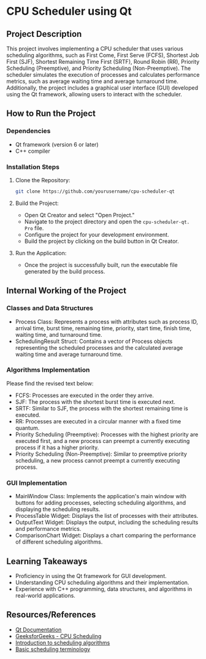
# CPU Scheduler using Qt

## Project Description

This project involves implementing a CPU scheduler that uses various scheduling algorithms, such as First Come, First Serve (FCFS), Shortest Job First (SJF), Shortest Remaining Time First (SRTF), Round Robin (RR), Priority Scheduling (Preemptive), and Priority Scheduling (Non-Preemptive). The scheduler simulates the execution of processes and calculates performance metrics, such as average waiting time and average turnaround time. Additionally, the project includes a graphical user interface (GUI) developed using the Qt framework, allowing users to interact with the scheduler.
## How to Run the Project

### Dependencies

- Qt framework (version 6 or later)
- C++ compiler

### Installation Steps

1. Clone the Repository:  
   ```bash
   git clone https://github.com/yourusername/cpu-scheduler-qt 
   ```

2. Build the Project:  
   - Open Qt Creator and select "Open Project."
   - Navigate to the project directory and open the `cpu-scheduler-qt. Pro` file.
   - Configure the project for your development environment.
   - Build the project by clicking on the build button in Qt Creator.

3. Run the Application:  
   - Once the project is successfully built, run the executable file generated by the build process.

## Internal Working of the Project

### Classes and Data Structures

-  Process Class:  Represents a process with attributes such as process ID, arrival time, burst time, remaining time, priority, start time, finish time, waiting time, and turnaround time.
-  SchedulingResult Struct:   Contains a vector of Process objects representing the scheduled processes and the calculated average waiting time and average turnaround time.

### Algorithms Implementation
Please find the revised text below:

- FCFS: Processes are executed in the order they arrive.
- SJF: The process with the shortest burst time is executed next.
- SRTF: Similar to SJF, the process with the shortest remaining time is executed.
- RR: Processes are executed in a circular manner with a fixed time quantum.
- Priority Scheduling (Preemptive): Processes with the highest priority are executed first, and a new process can preempt a currently executing process if it has a higher priority.
- Priority Scheduling (Non-Preemptive): Similar to preemptive priority scheduling, a new process cannot preempt a currently executing process.

### GUI Implementation

-  MainWindow Class:   Implements the application's main window with buttons for adding processes, selecting scheduling algorithms, and displaying the scheduling results.
-  ProcessTable Widget:   Displays the list of processes with their attributes.
-  OutputText Widget:   Displays the output, including the scheduling results and performance metrics.
-  ComparisonChart Widget:  Displays a chart comparing the performance of different scheduling algorithms.

## Learning Takeaways
- Proficiency in using the Qt framework for GUI development.
- Understanding CPU scheduling algorithms and their implementation.
- Experience with C++ programming, data structures, and algorithms in real-world applications.

## Resources/References

- [Qt Documentation](https://doc.qt.io/qt-6/index.html)
- [GeeksforGeeks - CPU Scheduling](https://www.geeksforgeeks.org/cpu-scheduling-in-operating-systems/)
- [Introduction to scheduling algorithms]( https://www.youtube.com/playlist?list=PLBlnK6fEyqRitWSE_AyyySWfhRgyA-rHk/)
- [Basic scheduling terminology](https://ravipatel1309.github.io/CPUScheduler/docs.html/)

